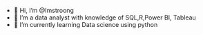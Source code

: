 - 👋 Hi, I’m @Imstroong
- 👀 I’m a data analyst with knowledge of SQL,R,Power BI, Tableau 
- 🌱 I’m currently learning Data science using python
